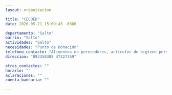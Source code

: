 ```yaml
---
layout: organizacion

title: "CECOED"
date: 2020-05-21 15:09:43 -0300

departamento: "Salto"
barrio: "Salto"
actividades: "Salto"
necesidades: "Punto de Donación"
telefono_contacto: "Alimentos no perecedores, artículos de higiene personal y ambiental, pañales de adultos/as y niños/as"
direccion: "092350389 47327359"

otros_contactos: ""
horario: ""
aclaraciones: ""
cuenta_bancaria: ""

---
```

